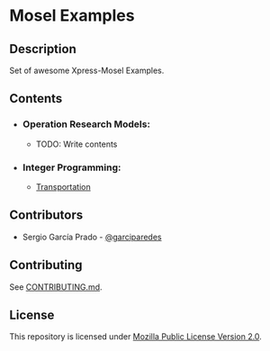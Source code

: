 # Mosel Examples

## Description

Set of awesome Xpress-Mosel Examples.


## Contents
  
  * ### Operation Research Models:
    * TODO: Write contents
  * ### Integer Programming:
    * [Transportation](transportation/)

## Contributors
  
  * Sergio García Prado - [@garciparedes](http://garciparedes.me)

## Contributing

See [CONTRIBUTING.md](CONTRIBUTING.md).

## License

This repository is licensed under [Mozilla Public License Version 2.0](LICENSE).
